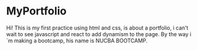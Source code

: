 # MyPortfolio
Hi! This is my first practice using html and css, is about a portfolio, i can't wait to see javascript and react to add dynamism to the page.
By the way i´m making a bootcamp, his name is NUCBA BOOTCAMP.  
